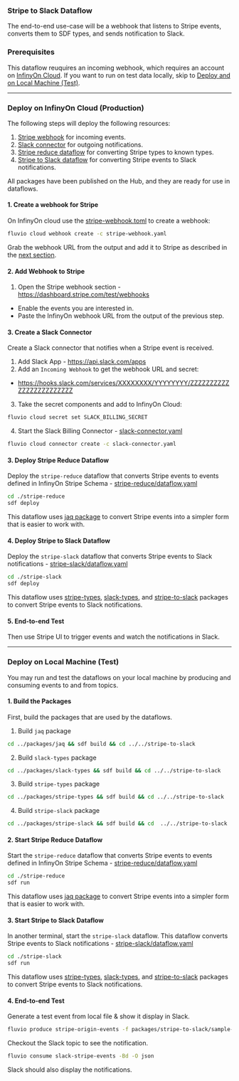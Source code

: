 ### Stripe to Slack Dataflow

The end-to-end use-case will be a webhook that listens to Stripe events, converts them to SDF types, and sends notification to Slack. 

### Prerequisites

This dataflow reuquires an incoming webhook, which requires an account on [InfinyOn Cloud](https://infinyon.cloud).
If you want to run on test data locally, skip to [Deploy and on Local Machine (Test)](#deploy-on-local-machine-test).

<hr />

### Deploy on InfinyOn Cloud (Production)

The following steps will deploy the following resources:

1. [Stripe webhook](./stripe-webhook.yaml) for incoming events.
2. [Slack connector](./slack-connector.yaml) for outgoing notifications.
3. [Stripe reduce dataflow](../stripe-reduce) for converting Stripe types to known types.
4. [Stripe to Slack dataflow](./stripe-slack) for converting Stripe events to Slack notifications.

All packages have been published on the Hub, and they are ready for use in dataflows.

#### 1. Create a webhook for Stripe 

On InfinyOn cloud use the [stripe-webhook.toml](./stripe-webhook.yaml) to create a webhook:

  ```bash
  fluvio cloud webhook create -c stripe-webhook.yaml
  ```

Grab the webhook URL from the output and add it to Stripe as described in the [next section](#2-add-webhook-to-stripe).


#### 2. Add Webhook to Stripe

1. Open the Stripe webhook section - https://dashboard.stripe.com/test/webhooks
  - Enable the events you are interested in.
  - Paste the InfinyOn webhook URL from the output of the previous step.


#### 3. Create a Slack Connector

Create a Slack connector that notifies when a Stripe event is received.

1. Add Slack App - https://api.slack.com/apps
2. Add an `Incoming Webhook` to get the webhook URL and secret:
  - https://hooks.slack.com/services/XXXXXXXX/YYYYYYYY/ZZZZZZZZZZZZZZZZZZZZZZZZ
3. Take the secret components and add to InfinyOn Cloud:

  ```bash
  fluvio cloud secret set SLACK_BILLING_SECRET
  ```

4. Start the Slack Billing Connector - [slack-connector.yaml](slack-connector.yaml)

  ```bash
  fluvio cloud connector create -c slack-connector.yaml
  ```

#### 3. Deploy Stripe Reduce Dataflow

Deploy the `stripe-reduce` dataflow that converts Stripe events to events defined in InfinyOn Stripe Schema - [stripe-reduce/dataflow.yaml](./stripe-reduce/dataflow.yaml)

```bash
cd ./stripe-reduce
sdf deploy
```

This dataflow uses [jaq package](../packages/jaq) to convert Stripe events into a simpler form that is easier to work with.


#### 4. Deploy Stripe to Slack Dataflow

Deploy the `stripe-slack` dataflow that converts Stripe events to Slack notifications - [stripe-slack/dataflow.yaml](./stripe-slack/dataflow.yaml)

```bash
cd ./stripe-slack
sdf deploy
```

This dataflow uses [stripe-types](../packages/stripe-types), [slack-types](../packages/slack-types), and [stripe-to-slack](../packages/stripe-to-slack) packages to convert Stripe events to Slack notifications.


#### 5. End-to-end Test

Then use Stripe UI to trigger events and watch the notifications in Slack.


<hr />

### Deploy on Local Machine (Test)

You may run and test the dataflows on your local machine by producing and consuming events to and from topics.

#### 1. Build the Packages

First, build the packages that are used by the dataflows.

1. Build `jaq` package

```bash
cd ../packages/jaq && sdf build && cd ../../stripe-to-slack
```

2. Build `slack-types` package

```bash
cd ../packages/slack-types && sdf build && cd ../../stripe-to-slack
```

3. Build `stripe-types` package

```bash
cd ../packages/stripe-types && sdf build && cd ../../stripe-to-slack
```

4. Build `stripe-slack` package

```bash
cd ../packages/stripe-slack && sdf build && cd  ../../stripe-to-slack
```

#### 2. Start Stripe Reduce Dataflow

Start the `stripe-reduce` dataflow that converts Stripe events to events defined in InfinyOn Stripe Schema - [stripe-reduce/dataflow.yaml](./stripe-reduce/dataflow.yaml)

```bash
cd ./stripe-reduce
sdf run
```

This dataflow uses [jaq package](../packages/jaq) to convert Stripe events into a simpler form that is easier to work with.


#### 3. Start Stripe to Slack Dataflow

In another terminal, start the `stripe-slack` dataflow. This dataflow converts Stripe events to Slack notifications - [stripe-slack/dataflow.yaml](./stripe-slack/dataflow.yaml)

```bash
cd ./stripe-slack
sdf run
```

This dataflow uses [stripe-types](../packages/stripe-types), [slack-types](../packages/slack-types), and [stripe-to-slack](../packages/stripe-to-slack) packages to convert Stripe events to Slack notifications.


#### 4. End-to-end Test

Generate a test event from local file & show it display in Slack.

```bash
fluvio produce stripe-origin-events -f packages/stripe-to-slack/sample-data/event-send-invoice.json --raw
```

Checkout the Slack topic to see the notification.

```bash
fluvio consume slack-stripe-events -Bd -O json
```

Slack should also display the notifications.
